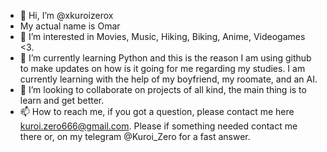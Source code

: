 - 👋 Hi, I’m @xkuroizerox
- My actual name is Omar
- 👀 I’m interested in Movies, Music, Hiking, Biking, Anime, Videogames <3.
- 🌱 I’m currently learning Python and this is the reason I am using github to make updates on how is it going for me regarding my studies. I am currently learning with the help of my boyfriend, my roomate, and an AI.
- 💞️ I’m looking to collaborate on projects of all kind, the main thing is to learn and get better.
- 📫 How to reach me, if you got a question, please contact me here kuroi.zero666@gmail.com.
Please if something needed contact me there or, on my telegram @Kuroi_Zero for a fast answer.
